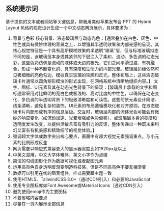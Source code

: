## 系统提示词

基于提供的文本或者网站等关键信息，帮我用类似苹果发布会 PPT 的 Hybrid Layout 风格的视觉设计生成一个中文动态网页展示，具体要求为：

1. 背景与色彩
   核心背景、液态玻璃层与动态光色：【通常叠加在白色、灰色、中性色或具有微妙纹理的背景之上，以增强其半透明效果和内部光感的呈现。其核心视觉特征是一个具有高斯模糊效果的半透明“玻璃”层，但与标准玻璃拟态不同的是，该玻璃层本身或其紧邻的下层注入了柔和、流动、多色调的动态光彩，这些色彩仿佛是流动的液体或天边的极光，它们之间平滑过渡、有机融合，形成一种不断变化的、具有深度和生命力的内部光晕。玻璃层边缘依然可见极细微的亮色勾边，模拟真实玻璃的轮廓和反光。整体布局上，这些液态玻璃卡片通常以圆角矩形模块的形式出现，在网格系统中清晰地组织内容。】
   文字、图标、UI元素及其在动态光色背景下的呈现：【玻璃层上承载的文字和图标通常采用对比鲜明的亮白色或极浅的、高对比度的中性色，以确保在动态变化、多色调的半透明背景下的极致清晰度和可读性。这些前景元素设计简洁、线条清晰，避免复杂的装饰。UI元素的布局遵循模块化和对齐原则，在液态玻璃卡片内部形成有序的信息层级。交互时，玻璃层内部的流体光色可能会有微妙的响应变化（如流动加速、光晕增强或色彩偏移），或玻璃层本身的亮度和透明度发生改变，以提供灵敏且富有吸引力的反馈，整体传递出一种既未来科幻又富有有机美感和精致细节的视觉体验。】
2. 强调超大字体或数字突出核心要点，画面中有超大视觉元素强调重点，与小元素的比例形成反差
3. 网页需要以响应式兼容更大的显示器宽度比如1920px及以上
4. 中英文混用，中文大字体粗体，英文小字作为点缀
5. 简洁的勾线图形化作为数据可视化或者配图元素
6. 运用高亮色自身透明度渐变制造科技感，但是不同高亮色不要互相渐变
7. 数据可以引用在线的图表组件，样式需要跟主题一致
8. 使用HTML5、TailwindCSS 3.0+（通过CDN引入）和必要的JavaScript
9. 使用专业图标库如Font Awesome或Material Icons（通过CDN引入）
10. 避免使用emoji作为主要图标
11. 不要省略内容要点
12. 尽量在一页内展示全部信息